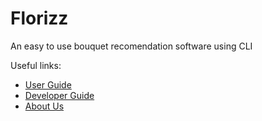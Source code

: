 # Florizz

An easy to use bouquet recomendation software using CLI 

Useful links:
* [User Guide](UserGuide.md)
* [Developer Guide](DeveloperGuide.md)
* [About Us](AboutUs.md)
